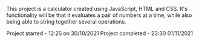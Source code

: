 This project is a calculator created using JavaScript, HTML and CSS. It's functionality will be that it evaluates a pair of numbers at a time, while also being able to string together several operations. 

Project started - 12:25 on 30/10/2021 
Project completed - 23:30 01/11/2021 